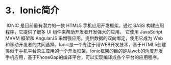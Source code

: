 # 3．**Ionic简介**

​      IONIC 是目前最有潜力的一款 HTML5 手机应用开发框架。通过 SASS 构建应用程序，它提供了很多 UI 组件来帮助开发者开发强大的应用。 它使用 JavaScript MVVM 框架和 AngularJS 来增强应用。提供数据的双向绑定，使用它成为 Web 和移动开发者的共同选择。Ionic是一个专注于用WEB开发技术，基于HTML5创建类似于手机平台原生应用的一个开发框架。Ionic框架的目的是从web的角度开发手机应用，基于PhoneGap的编译平台，可以实现编译成各个平台的应用程序。

